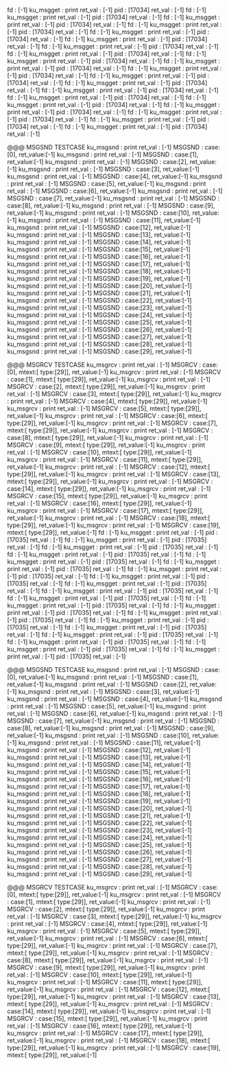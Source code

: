 fd : [-1]
ku_msgget : print ret_val : [-1]
pid : [17034]
ret_val : [-1]
fd : [-1]
ku_msgget : print ret_val : [-1]
pid : [17034]
ret_val : [-1]
fd : [-1]
ku_msgget : print ret_val : [-1]
pid : [17034]
ret_val : [-1]
fd : [-1]
ku_msgget : print ret_val : [-1]
pid : [17034]
ret_val : [-1]
fd : [-1]
ku_msgget : print ret_val : [-1]
pid : [17034]
ret_val : [-1]
fd : [-1]
ku_msgget : print ret_val : [-1]
pid : [17034]
ret_val : [-1]
fd : [-1]
ku_msgget : print ret_val : [-1]
pid : [17034]
ret_val : [-1]
fd : [-1]
ku_msgget : print ret_val : [-1]
pid : [17034]
ret_val : [-1]
fd : [-1]
ku_msgget : print ret_val : [-1]
pid : [17034]
ret_val : [-1]
fd : [-1]
ku_msgget : print ret_val : [-1]
pid : [17034]
ret_val : [-1]
fd : [-1]
ku_msgget : print ret_val : [-1]
pid : [17034]
ret_val : [-1]
fd : [-1]
ku_msgget : print ret_val : [-1]
pid : [17034]
ret_val : [-1]
fd : [-1]
ku_msgget : print ret_val : [-1]
pid : [17034]
ret_val : [-1]
fd : [-1]
ku_msgget : print ret_val : [-1]
pid : [17034]
ret_val : [-1]
fd : [-1]
ku_msgget : print ret_val : [-1]
pid : [17034]
ret_val : [-1]
fd : [-1]
ku_msgget : print ret_val : [-1]
pid : [17034]
ret_val : [-1]
fd : [-1]
ku_msgget : print ret_val : [-1]
pid : [17034]
ret_val : [-1]
fd : [-1]
ku_msgget : print ret_val : [-1]
pid : [17034]
ret_val : [-1]
fd : [-1]
ku_msgget : print ret_val : [-1]
pid : [17034]
ret_val : [-1]
fd : [-1]
ku_msgget : print ret_val : [-1]
pid : [17034]
ret_val : [-1]

@@@ MSGSND TESTCASE
ku_msgsnd : print ret_val : [-1]
MSGSND : case:[0], ret_value:[-1]
ku_msgsnd : print ret_val : [-1]
MSGSND : case:[1], ret_value:[-1]
ku_msgsnd : print ret_val : [-1]
MSGSND : case:[2], ret_value:[-1]
ku_msgsnd : print ret_val : [-1]
MSGSND : case:[3], ret_value:[-1]
ku_msgsnd : print ret_val : [-1]
MSGSND : case:[4], ret_value:[-1]
ku_msgsnd : print ret_val : [-1]
MSGSND : case:[5], ret_value:[-1]
ku_msgsnd : print ret_val : [-1]
MSGSND : case:[6], ret_value:[-1]
ku_msgsnd : print ret_val : [-1]
MSGSND : case:[7], ret_value:[-1]
ku_msgsnd : print ret_val : [-1]
MSGSND : case:[8], ret_value:[-1]
ku_msgsnd : print ret_val : [-1]
MSGSND : case:[9], ret_value:[-1]
ku_msgsnd : print ret_val : [-1]
MSGSND : case:[10], ret_value:[-1]
ku_msgsnd : print ret_val : [-1]
MSGSND : case:[11], ret_value:[-1]
ku_msgsnd : print ret_val : [-1]
MSGSND : case:[12], ret_value:[-1]
ku_msgsnd : print ret_val : [-1]
MSGSND : case:[13], ret_value:[-1]
ku_msgsnd : print ret_val : [-1]
MSGSND : case:[14], ret_value:[-1]
ku_msgsnd : print ret_val : [-1]
MSGSND : case:[15], ret_value:[-1]
ku_msgsnd : print ret_val : [-1]
MSGSND : case:[16], ret_value:[-1]
ku_msgsnd : print ret_val : [-1]
MSGSND : case:[17], ret_value:[-1]
ku_msgsnd : print ret_val : [-1]
MSGSND : case:[18], ret_value:[-1]
ku_msgsnd : print ret_val : [-1]
MSGSND : case:[19], ret_value:[-1]
ku_msgsnd : print ret_val : [-1]
MSGSND : case:[20], ret_value:[-1]
ku_msgsnd : print ret_val : [-1]
MSGSND : case:[21], ret_value:[-1]
ku_msgsnd : print ret_val : [-1]
MSGSND : case:[22], ret_value:[-1]
ku_msgsnd : print ret_val : [-1]
MSGSND : case:[23], ret_value:[-1]
ku_msgsnd : print ret_val : [-1]
MSGSND : case:[24], ret_value:[-1]
ku_msgsnd : print ret_val : [-1]
MSGSND : case:[25], ret_value:[-1]
ku_msgsnd : print ret_val : [-1]
MSGSND : case:[26], ret_value:[-1]
ku_msgsnd : print ret_val : [-1]
MSGSND : case:[27], ret_value:[-1]
ku_msgsnd : print ret_val : [-1]
MSGSND : case:[28], ret_value:[-1]
ku_msgsnd : print ret_val : [-1]
MSGSND : case:[29], ret_value:[-1]

@@@ MSGRCV TESTCASE
ku_msgrcv : print ret_val : [-1]
MSGRCV : case:[0], mtext:[ type:[29]], ret_value:[-1]
ku_msgrcv : print ret_val : [-1]
MSGRCV : case:[1], mtext:[ type:[29]], ret_value:[-1]
ku_msgrcv : print ret_val : [-1]
MSGRCV : case:[2], mtext:[ type:[29]], ret_value:[-1]
ku_msgrcv : print ret_val : [-1]
MSGRCV : case:[3], mtext:[ type:[29]], ret_value:[-1]
ku_msgrcv : print ret_val : [-1]
MSGRCV : case:[4], mtext:[ type:[29]], ret_value:[-1]
ku_msgrcv : print ret_val : [-1]
MSGRCV : case:[5], mtext:[ type:[29]], ret_value:[-1]
ku_msgrcv : print ret_val : [-1]
MSGRCV : case:[6], mtext:[ type:[29]], ret_value:[-1]
ku_msgrcv : print ret_val : [-1]
MSGRCV : case:[7], mtext:[ type:[29]], ret_value:[-1]
ku_msgrcv : print ret_val : [-1]
MSGRCV : case:[8], mtext:[ type:[29]], ret_value:[-1]
ku_msgrcv : print ret_val : [-1]
MSGRCV : case:[9], mtext:[ type:[29]], ret_value:[-1]
ku_msgrcv : print ret_val : [-1]
MSGRCV : case:[10], mtext:[ type:[29]], ret_value:[-1]
ku_msgrcv : print ret_val : [-1]
MSGRCV : case:[11], mtext:[ type:[29]], ret_value:[-1]
ku_msgrcv : print ret_val : [-1]
MSGRCV : case:[12], mtext:[ type:[29]], ret_value:[-1]
ku_msgrcv : print ret_val : [-1]
MSGRCV : case:[13], mtext:[ type:[29]], ret_value:[-1]
ku_msgrcv : print ret_val : [-1]
MSGRCV : case:[14], mtext:[ type:[29]], ret_value:[-1]
ku_msgrcv : print ret_val : [-1]
MSGRCV : case:[15], mtext:[ type:[29]], ret_value:[-1]
ku_msgrcv : print ret_val : [-1]
MSGRCV : case:[16], mtext:[ type:[29]], ret_value:[-1]
ku_msgrcv : print ret_val : [-1]
MSGRCV : case:[17], mtext:[ type:[29]], ret_value:[-1]
ku_msgrcv : print ret_val : [-1]
MSGRCV : case:[18], mtext:[ type:[29]], ret_value:[-1]
ku_msgrcv : print ret_val : [-1]
MSGRCV : case:[19], mtext:[ type:[29]], ret_value:[-1]
fd : [-1]
ku_msgget : print ret_val : [-1]
pid : [17035]
ret_val : [-1]
fd : [-1]
ku_msgget : print ret_val : [-1]
pid : [17035]
ret_val : [-1]
fd : [-1]
ku_msgget : print ret_val : [-1]
pid : [17035]
ret_val : [-1]
fd : [-1]
ku_msgget : print ret_val : [-1]
pid : [17035]
ret_val : [-1]
fd : [-1]
ku_msgget : print ret_val : [-1]
pid : [17035]
ret_val : [-1]
fd : [-1]
ku_msgget : print ret_val : [-1]
pid : [17035]
ret_val : [-1]
fd : [-1]
ku_msgget : print ret_val : [-1]
pid : [17035]
ret_val : [-1]
fd : [-1]
ku_msgget : print ret_val : [-1]
pid : [17035]
ret_val : [-1]
fd : [-1]
ku_msgget : print ret_val : [-1]
pid : [17035]
ret_val : [-1]
fd : [-1]
ku_msgget : print ret_val : [-1]
pid : [17035]
ret_val : [-1]
fd : [-1]
ku_msgget : print ret_val : [-1]
pid : [17035]
ret_val : [-1]
fd : [-1]
ku_msgget : print ret_val : [-1]
pid : [17035]
ret_val : [-1]
fd : [-1]
ku_msgget : print ret_val : [-1]
pid : [17035]
ret_val : [-1]
fd : [-1]
ku_msgget : print ret_val : [-1]
pid : [17035]
ret_val : [-1]
fd : [-1]
ku_msgget : print ret_val : [-1]
pid : [17035]
ret_val : [-1]
fd : [-1]
ku_msgget : print ret_val : [-1]
pid : [17035]
ret_val : [-1]
fd : [-1]
ku_msgget : print ret_val : [-1]
pid : [17035]
ret_val : [-1]
fd : [-1]
ku_msgget : print ret_val : [-1]
pid : [17035]
ret_val : [-1]
fd : [-1]
ku_msgget : print ret_val : [-1]
pid : [17035]
ret_val : [-1]
fd : [-1]
ku_msgget : print ret_val : [-1]
pid : [17035]
ret_val : [-1]

@@@ MSGSND TESTCASE
ku_msgsnd : print ret_val : [-1]
MSGSND : case:[0], ret_value:[-1]
ku_msgsnd : print ret_val : [-1]
MSGSND : case:[1], ret_value:[-1]
ku_msgsnd : print ret_val : [-1]
MSGSND : case:[2], ret_value:[-1]
ku_msgsnd : print ret_val : [-1]
MSGSND : case:[3], ret_value:[-1]
ku_msgsnd : print ret_val : [-1]
MSGSND : case:[4], ret_value:[-1]
ku_msgsnd : print ret_val : [-1]
MSGSND : case:[5], ret_value:[-1]
ku_msgsnd : print ret_val : [-1]
MSGSND : case:[6], ret_value:[-1]
ku_msgsnd : print ret_val : [-1]
MSGSND : case:[7], ret_value:[-1]
ku_msgsnd : print ret_val : [-1]
MSGSND : case:[8], ret_value:[-1]
ku_msgsnd : print ret_val : [-1]
MSGSND : case:[9], ret_value:[-1]
ku_msgsnd : print ret_val : [-1]
MSGSND : case:[10], ret_value:[-1]
ku_msgsnd : print ret_val : [-1]
MSGSND : case:[11], ret_value:[-1]
ku_msgsnd : print ret_val : [-1]
MSGSND : case:[12], ret_value:[-1]
ku_msgsnd : print ret_val : [-1]
MSGSND : case:[13], ret_value:[-1]
ku_msgsnd : print ret_val : [-1]
MSGSND : case:[14], ret_value:[-1]
ku_msgsnd : print ret_val : [-1]
MSGSND : case:[15], ret_value:[-1]
ku_msgsnd : print ret_val : [-1]
MSGSND : case:[16], ret_value:[-1]
ku_msgsnd : print ret_val : [-1]
MSGSND : case:[17], ret_value:[-1]
ku_msgsnd : print ret_val : [-1]
MSGSND : case:[18], ret_value:[-1]
ku_msgsnd : print ret_val : [-1]
MSGSND : case:[19], ret_value:[-1]
ku_msgsnd : print ret_val : [-1]
MSGSND : case:[20], ret_value:[-1]
ku_msgsnd : print ret_val : [-1]
MSGSND : case:[21], ret_value:[-1]
ku_msgsnd : print ret_val : [-1]
MSGSND : case:[22], ret_value:[-1]
ku_msgsnd : print ret_val : [-1]
MSGSND : case:[23], ret_value:[-1]
ku_msgsnd : print ret_val : [-1]
MSGSND : case:[24], ret_value:[-1]
ku_msgsnd : print ret_val : [-1]
MSGSND : case:[25], ret_value:[-1]
ku_msgsnd : print ret_val : [-1]
MSGSND : case:[26], ret_value:[-1]
ku_msgsnd : print ret_val : [-1]
MSGSND : case:[27], ret_value:[-1]
ku_msgsnd : print ret_val : [-1]
MSGSND : case:[28], ret_value:[-1]
ku_msgsnd : print ret_val : [-1]
MSGSND : case:[29], ret_value:[-1]

@@@ MSGRCV TESTCASE
ku_msgrcv : print ret_val : [-1]
MSGRCV : case:[0], mtext:[ type:[29]], ret_value:[-1]
ku_msgrcv : print ret_val : [-1]
MSGRCV : case:[1], mtext:[ type:[29]], ret_value:[-1]
ku_msgrcv : print ret_val : [-1]
MSGRCV : case:[2], mtext:[ type:[29]], ret_value:[-1]
ku_msgrcv : print ret_val : [-1]
MSGRCV : case:[3], mtext:[ type:[29]], ret_value:[-1]
ku_msgrcv : print ret_val : [-1]
MSGRCV : case:[4], mtext:[ type:[29]], ret_value:[-1]
ku_msgrcv : print ret_val : [-1]
MSGRCV : case:[5], mtext:[ type:[29]], ret_value:[-1]
ku_msgrcv : print ret_val : [-1]
MSGRCV : case:[6], mtext:[ type:[29]], ret_value:[-1]
ku_msgrcv : print ret_val : [-1]
MSGRCV : case:[7], mtext:[ type:[29]], ret_value:[-1]
ku_msgrcv : print ret_val : [-1]
MSGRCV : case:[8], mtext:[ type:[29]], ret_value:[-1]
ku_msgrcv : print ret_val : [-1]
MSGRCV : case:[9], mtext:[ type:[29]], ret_value:[-1]
ku_msgrcv : print ret_val : [-1]
MSGRCV : case:[10], mtext:[ type:[29]], ret_value:[-1]
ku_msgrcv : print ret_val : [-1]
MSGRCV : case:[11], mtext:[ type:[29]], ret_value:[-1]
ku_msgrcv : print ret_val : [-1]
MSGRCV : case:[12], mtext:[ type:[29]], ret_value:[-1]
ku_msgrcv : print ret_val : [-1]
MSGRCV : case:[13], mtext:[ type:[29]], ret_value:[-1]
ku_msgrcv : print ret_val : [-1]
MSGRCV : case:[14], mtext:[ type:[29]], ret_value:[-1]
ku_msgrcv : print ret_val : [-1]
MSGRCV : case:[15], mtext:[ type:[29]], ret_value:[-1]
ku_msgrcv : print ret_val : [-1]
MSGRCV : case:[16], mtext:[ type:[29]], ret_value:[-1]
ku_msgrcv : print ret_val : [-1]
MSGRCV : case:[17], mtext:[ type:[29]], ret_value:[-1]
ku_msgrcv : print ret_val : [-1]
MSGRCV : case:[18], mtext:[ type:[29]], ret_value:[-1]
ku_msgrcv : print ret_val : [-1]
MSGRCV : case:[19], mtext:[ type:[29]], ret_value:[-1]
